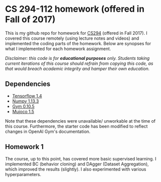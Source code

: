 # CS 294-112 homework (offered in Fall of 2017)

This is my github repo for homework for [CS294](http://rail.eecs.berkeley.edu/deeprlcourse-fa17/index.html) (offered in Fall 2017). I covered this course remotely (using lecture notes and videos) and implemented the coding parts of the homework. Below are synopses for what I implemented for each homework assignment.  

*Disclaimer: this code is for **educational purposes** only.  Students taking current iterations of this course should refrain from copying this code, as that would breach academic integrity and hamper their own education.*

## Dependencies

* [Tensorflow 1.4](https://www.tensorflow.org/)
* [Numpy 1.13.3](http://www.numpy.org/)
* [Gym 0.10.5](https://gym.openai.com/)
* [Mujoco 1.5](http://www.mujoco.org/)

Note that these dependencies were unavailable/ unworkable at the time of this course. Furthermore, the starter code has been modified to reflect changes in OpenAI Gym's documentation.

## Homework 1

The course, up to this point, has covered more basic supervised learning. I implemented BC (behavior cloning) and DAgger (Dataset Aggregation), which improved the results (slightly). I also experimented with various hyperparameters. 